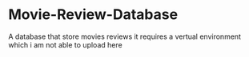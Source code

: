 # Movie-Review-Database
A database that store movies reviews
it requires a vertual environment which i am not able to upload here
